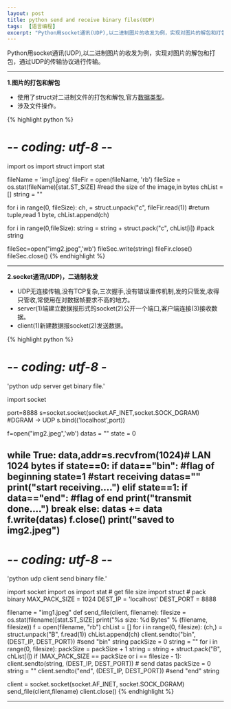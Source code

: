 ```yaml
---
layout: post
title: python send and receive binary files(UDP)
tags:  [语言编程]
excerpt: "Python用socket通讯(UDP),以二进制图片的收发为例，实现对图片的解包和打包，通过UDP的传输协议进行传输。   "
---
```

Python用socket通讯(UDP),以二进制图片的收发为例，实现对图片的解包和打包，通过UDP的传输协议进行传输。

---

**1.图片的打包和解包**

- 使用了struct对二进制文件的打包和解包,官方[数据类型](https://docs.python.org/3/library/struct.html#format-characters)。
- 涉及文件操作。

{% highlight python %}
# -*- coding: utf-8 -*-
import os
import struct
import stat

fileName = 'img1.jpeg'
fileFir = open(fileName, 'rb')
fileSize = os.stat(fileName)[stat.ST_SIZE] #read the size of the image,in bytes
chList = []
string = ""

for i in range(0, fileSize):
    ch, = struct.unpack("c", fileFir.read(1)) #return tuple,read 1 byte,
    chList.append(ch)

for i in range(0,fileSize):
    string = string + struct.pack("c", chList[i]) #pack string

fileSec=open("img2.jpeg",'wb')
fileSec.write(string)
fileFir.close()
fileSec.close()
{% endhighlight %}

---

**2.socket通讯(UDP)，二进制收发**

- UDP无连接传输,没有TCP复杂,三次握手,没有错误重传机制,发的只管发,收得只管收,常使用在对数据帧要求不高的地方。
- server(1)端建立数据报形式的socket(2)公开一个端口,客户端连接(3)接收数据。
- client(1)新建数据报socket(2)发送数据。

{% highlight python %}
# -*- coding: utf-8 -*

'python udp server get binary file.'

import socket

port=8888
s=socket.socket(socket.AF_INET,socket.SOCK_DGRAM) #DGRAM -> UDP
s.bind(('localhost',port))

f=open("img2.jpeg",'wb')
datas = ""
state = 0

while True:
    data,addr=s.recvfrom(1024)# LAN 1024 bytes
    if state==0:
        if data=="bin": #flag of beginning
            state=1 #start receiving
            datas=""
            print("start receiving....")
    elif state==1:
        if data=="end": #flag of end
            print("transmit done....")
            break
        else:
            datas += data
f.write(datas)
f.close()
print("saved to img2.jpeg")
--------------------------------------------------------------------------------------------------------
# -*- coding: utf-8 -*-

'python udp client send binary file.'

import socket
import os
import stat  # get file size
import struct  # pack binary
MAX_PACK_SIZE = 1024
DEST_IP = 'localhost'
DEST_PORT = 8888

filename = "img1.jpeg"
def send_file(client, filename):
    filesize = os.stat(filename)[stat.ST_SIZE]
    print("%s size: %d Bytes" % (filename, filesize))
    f = open(filename, "rb")
    chList = []
    for i in range(0, filesize):
        (ch,) = struct.unpack("B", f.read(1))
        chList.append(ch)
    client.sendto("bin", (DEST_IP, DEST_PORT)) #send "bin" string
    packSize = 0
    string = ""
    for i in range(0, filesize):
        packSize = packSize + 1
        string = string + struct.pack("B", chList[i])
        if (MAX_PACK_SIZE == packSize or i == filesize - 1):
            client.sendto(string, (DEST_IP, DEST_PORT)) # send datas
            packSize = 0
            string = ""
    client.sendto("end", (DEST_IP, DEST_PORT)) #send "end" string

client = socket.socket(socket.AF_INET, socket.SOCK_DGRAM)
send_file(client,filename)
client.close()
{% endhighlight %}

---
